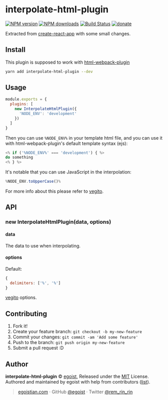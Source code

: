 # interpolate-html-plugin

[![NPM version](https://img.shields.io/npm/v/interpolate-html-plugin.svg?style=flat)](https://npmjs.com/package/interpolate-html-plugin) [![NPM downloads](https://img.shields.io/npm/dm/interpolate-html-plugin.svg?style=flat)](https://npmjs.com/package/interpolate-html-plugin) [![Build Status](https://img.shields.io/circleci/project/egoist/interpolate-html-plugin/master.svg?style=flat)](https://circleci.com/gh/egoist/interpolate-html-plugin) [![donate](https://img.shields.io/badge/$-donate-ff69b4.svg?maxAge=2592000&style=flat)](https://github.com/egoist/donate)

Extracted from [create-react-app](https://github.com/facebookincubator/create-react-app/blob/d1250743adc2abc41d80d566c5f817e1a16da279/packages/react-dev-utils/InterpolateHtmlPlugin.js) with some small changes.

## Install

This plugin is supposed to work with [html-webpack-plugin](https://github.com/jantimon/html-webpack-plugin/)

```bash
yarn add interpolate-html-plugin --dev
```

## Usage

```js
module.exports = {
  plugins: [
    new InterpolateHtmlPlugin({
      'NODE_ENV': 'development'
    })
  ]
}
```

Then you can use `%NODE_ENV%` in your template html file, and you can use it with html-webpack-plugin's default template syntax (ejs):

```js
<% if ('%NODE_ENV%' === 'development') { %>
do something
<% } %>
```

It's notable that you can use JavaScript in the interpolation:

```js
%NODE_ENV.toUpperCase()%
```

For more info about this please refer to [vegito](https://github.com/egoist/vegito).

## API

### new InterpolateHtmlPlugin(data, options)

#### data

The data to use when interpolating.

#### options

Default:

```js
{
  delimiters: ['%', '%']
}
```

[vegito](https://github.com/egoist/vegito) options.

## Contributing

1. Fork it!
2. Create your feature branch: `git checkout -b my-new-feature`
3. Commit your changes: `git commit -am 'Add some feature'`
4. Push to the branch: `git push origin my-new-feature`
5. Submit a pull request :D


## Author

**interpolate-html-plugin** © [egoist](https://github.com/egoist), Released under the [MIT](./LICENSE) License.<br>
Authored and maintained by egoist with help from contributors ([list](https://github.com/egoist/interpolate-html-plugin/contributors)).

> [egoistian.com](https://egoistian.com) · GitHub [@egoist](https://github.com/egoist) · Twitter [@rem_rin_rin](https://twitter.com/rem_rin_rin)
